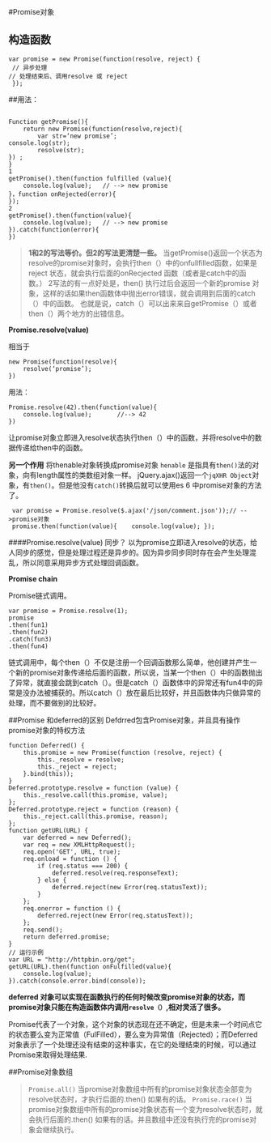 #Promise对象

## **构造函数**

```
var promise = new Promise(function(resolve, reject) {
 // 异步处理 
// 处理结束后、调用resolve 或 reject
 });
```


##用法：

```

Function getPromise(){
    return new Promise(function(resolve,reject){
        var str=‘new promise’;
console.log(str);
        resolve(str);
}) ;
}
1 
getPromise().then(function fulfilled (value){
    console.log(value);   // --> new promise
}，function onRejected(error){
});
2
getPromise().then(function(value){
    console.log(value);   // --> new promise
}).catch(function(error){
})
```

>**1和2的写法等价。但2的写法更清楚一些。**
当getPromise()返回一个状态为resolve的promise对象时，会执行then（）中的onfullfilled函数，如果是reject 状态，就会执行后面的onRecjected 函数（或者是catch中的函数。）
2写法的有一点好处是，then() 执行过后会返回一个新的promise 对象，这样的话如果then函数体中抛出error错误，就会调用到后面的catch（）中的函数。
也就是说，catch（）可以出来来自getPromise（）或者then（）两个地方的出错信息。

 **Promise.resolve(value)**

相当于
```
new Promise(function(resolve){
    resolve(‘promise’);
})
```
用法：
```
Promise.resolve(42).then(function(value){
    console.log(value);       //--> 42
})
```
让promise对象立即进入resolve状态执行then（）中的函数，并将resolve中的数据传递给then中的函数。

**另一个作用**
    将thenable对象转换成promise对象
`henable` 是指具有`then()`法的对象，向有length属性的类数组对象一样。
jQuery.ajax()返回一个`jqXHR Object`对象，有`then()`。但是他没有`catch()`转换后就可以使用es 6 中promise对象的方法了。
```
 var promise = Promise.resolve($.ajax('/json/comment.json'));// -->promise对象  
 promise.then(function(value){    console.log(value); });
```
####Promise.resolve(value) 同步？
以为promise立即进入resolve的状态，给人同步的感觉，但是处理过程还是异步的。因为异步同步同时存在会产生处理混乱，所以同意采用异步方式处理回调函数。

**Promise chain**

Promise链式调用。

```
var promise = Promise.resolve(1);
promise
.then(fun1)
.then(fun2)
.catch(fun3)
.then(fun4)
```

链式调用中，每个then（）不仅是注册一个回调函数那么简单，他创建并产生一个新的promise对象传递给后面的函数，所以说，当某一个then（）中的函数抛出了异常，就直接会跳到catch（）。但是catch（）函数体中的异常还有fun4中的异常是没办法被捕获的。所以catch（）放在最后比较好，并且函数体内只做异常的处理，而不要做别的比较好。


##Promise 和deferred的区别
Defdrred包含Promise对象，并且具有操作promise对象的特权方法
```
function Deferred() {
    this.promise = new Promise(function (resolve, reject) {
        this._resolve = resolve;
        this._reject = reject;
    }.bind(this));
}
Deferred.prototype.resolve = function (value) {
    this._resolve.call(this.promise, value);
};
Deferred.prototype.reject = function (reason) {
    this._reject.call(this.promise, reason);
};
function getURL(URL) {
    var deferred = new Deferred();
    var req = new XMLHttpRequest();
    req.open('GET', URL, true);
    req.onload = function () {
        if (req.status === 200) {
            deferred.resolve(req.responseText);
        } else {
            deferred.reject(new Error(req.statusText));
        }
    };
    req.onerror = function () {
        deferred.reject(new Error(req.statusText));
    };
    req.send();
    return deferred.promise;
}
// 运行示例
var URL = "http://httpbin.org/get";
getURL(URL).then(function onFulfilled(value){
    console.log(value);
}).catch(console.error.bind(console));
```
**deferred 对象可以实现在函数执行的任何时候改变promise对象的状态，而promise对象只能在构造函数体内调用`resolve（）`,相对灵活了很多。**

Promise代表了一个对象，这个对象的状态现在还不确定，但是未来一个时间点它的状态要么变为正常值（FulFilled），要么变为异常值（Rejected）；而Deferred对象表示了一个处理还没有结束的这种事实，在它的处理结束的时候，可以通过Promise来取得处理结果.

##Promise对象数组

>` Promise.all() `
>当promise对象数组中所有的promise对象状态全部变为resolve状态时，才执行后面的.then() 如果有的话。
>` Promise.race() `
>当promise对象数组中所有的promise对象状态有一个变为resolve状态时，就会执行后面的.then() 如果有的话。并且数组中还没有执行完的promise对象会继续执行。